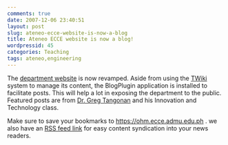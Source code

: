 ```yaml
---
comments: true
date: 2007-12-06 23:40:51
layout: post
slug: ateneo-ecce-website-is-now-a-blog
title: Ateneo ECCE website is now a blog!
wordpressid: 45
categories: Teaching
tags: ateneo,engineering
---
```


The [department website](http://ohm.ecce.admu.edu.ph) is now revamped.  Aside from using the [TWiki](http://twiki.org) system to manage its content, the BlogPlugin application is installed to facilitate posts.  This will help a lot in exposing the department to the public.  Featured posts are from [Dr. Greg Tangonan](https://ohm.ecce.admu.edu.ph/wiki/bin/view/Main/GregTangonan) and his Innovation and Technology class.

Make sure to save your bookmarks to https://ohm.ecce.admu.edu.ph .  we also have an [RSS feed link](https://ohm.ecce.admu.edu.ph/wiki/bin/view/Blog/WebRss) for easy content syndication into your news readers.
